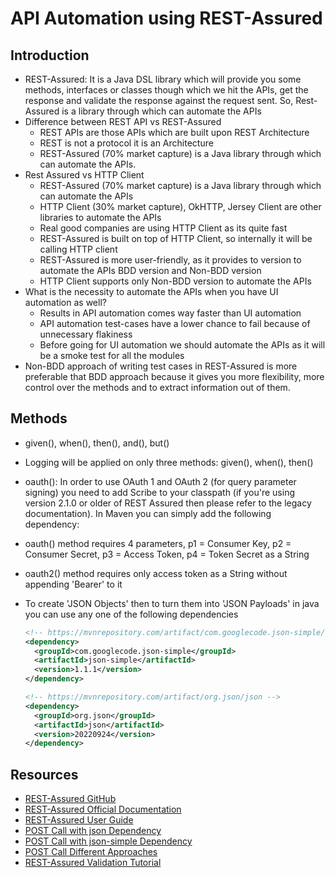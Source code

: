 # API Automation using REST-Assured

## Introduction

- REST-Assured: It is a Java DSL library which will provide you some methods, interfaces or classes though which we hit the APIs, get the response and validate the response against the request sent. So, Rest-Assured is a library through which can automate the APIs
- Difference between REST API vs REST-Assured
    - REST APIs are those APIs which are built upon REST Architecture
    - REST is not a protocol it is an Architecture
    - REST-Assured (70% market capture) is a Java library through which can automate the APIs.
- Rest Assured vs HTTP Client
    - REST-Assured (70% market capture) is a Java library through which can automate the APIs
    - HTTP Client (30% market capture), OkHTTP, Jersey Client are other libraries to automate the APIs
    - Real good companies are using HTTP Client as its quite fast
    - REST-Assured is built on top of HTTP Client, so internally it will be calling HTTP client
    - REST-Assured is more user-friendly, as it provides to version to automate the APIs BDD version and Non-BDD version
    - HTTP Client supports only Non-BDD version to automate the APIs
- What is the necessity to automate the APIs when you have UI automation as well?
  - Results in API automation comes way faster than UI automation 
  - API automation test-cases have a lower chance to fail because of unnecessary flakiness
  - Before going for UI automation we should automate the APIs as it will be a smoke test for all the modules
- Non-BDD approach of writing test cases in REST-Assured is more preferable that BDD approach because it gives you more flexibility, more control over the methods and to extract information out of them.

## Methods

- given(), when(), then(), and(), but()
- Logging will be applied on only three methods: given(), when(), then()
- oauth(): In order to use OAuth 1 and OAuth 2 (for query parameter signing) you need to add Scribe to your classpath (if you're using version 2.1.0 or older of REST Assured then please refer to the legacy documentation). In Maven you can simply add the following dependency:
- oauth() method requires 4 parameters, p1 = Consumer Key, p2 = Consumer Secret, p3 = Access Token, p4 = Token Secret as a String
- oauth2() method requires only access token as a String without appending 'Bearer' to it
- To create 'JSON Objects' then to turn them into 'JSON Payloads' in java you can use any one of the following dependencies
  
  ```xml
  <!-- https://mvnrepository.com/artifact/com.googlecode.json-simple/json-simple -->
  <dependency>
    <groupId>com.googlecode.json-simple</groupId>
    <artifactId>json-simple</artifactId>
    <version>1.1.1</version>
  </dependency>
  ```

  ```xml
  <!-- https://mvnrepository.com/artifact/org.json/json -->
  <dependency>
    <groupId>org.json</groupId>
    <artifactId>json</artifactId>
    <version>20220924</version>
  </dependency>
  ```

## Resources

- [REST-Assured GitHub](https://github.com/rest-assured/rest-assured)
- [REST-Assured Official Documentation](https://github.com/rest-assured/rest-assured/wiki/GettingStarted)
- [REST-Assured User Guide](https://github.com/rest-assured/rest-assured/wiki/Usage)
- [POST Call with json Dependency](https://naveenautomationlabs.com/http-post-method-using-restassured/)
- [POST Call with json-simple Dependency](https://www.toolsqa.com/rest-assured/post-request-using-rest-assured/)
- [POST Call Different Approaches](http://www.eliasnogueira.com/the-best-way-to-add-a-request-body-to-a-post-request-using-rest-assured/)
- [REST-Assured Validation Tutorial](https://www.baeldung.com/rest-assured-tutorial)